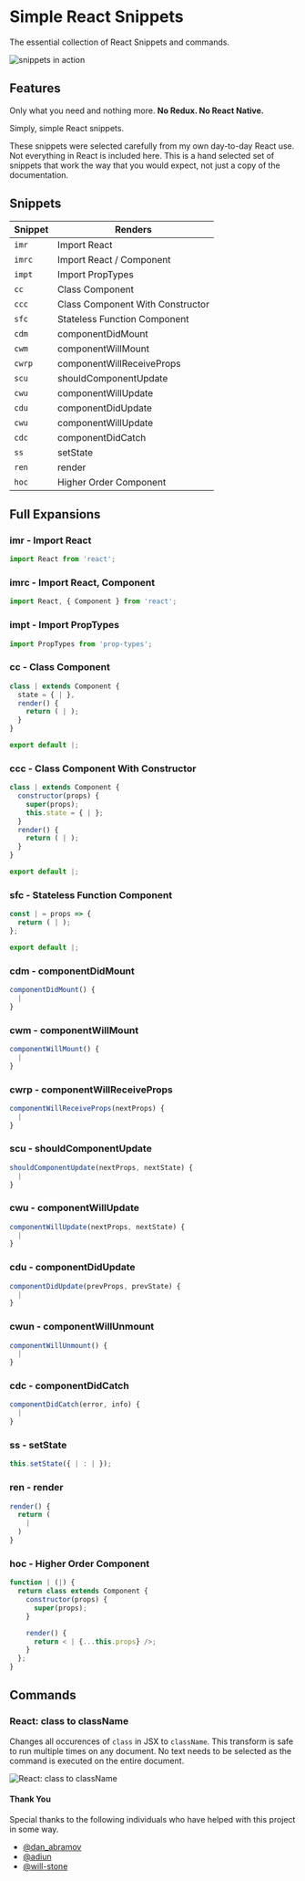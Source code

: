 # Simple React Snippets

The essential collection of React Snippets and commands.

![snippets in action](https://github.com/burkeholland/simple-react-snippets/raw/master/images/snippets-in-action.gif)

## Features

Only what you need and nothing more. **No Redux. No React Native.**

Simply, simple React snippets.

These snippets were selected carefully from my own day-to-day React use. Not
everything in React is included here. This is a hand selected set of snippets
that work the way that you would expect, not just a copy of the documentation.

## Snippets

| Snippet | Renders                          |
| ------- | -------------------------------- |
| `imr`   | Import React                     |
| `imrc`  | Import React / Component         |
| `impt`  | Import PropTypes                 |
| `cc`    | Class Component                  |
| `ccc`   | Class Component With Constructor |
| `sfc`   | Stateless Function Component     |
| `cdm`   | componentDidMount                |
| `cwm`   | componentWillMount               |
| `cwrp`  | componentWillReceiveProps        |
| `scu`   | shouldComponentUpdate            |
| `cwu`   | componentWillUpdate              |
| `cdu`   | componentDidUpdate               |
| `cwu`   | componentWillUpdate              |
| `cdc`   | componentDidCatch                |
| `ss`    | setState                         |
| `ren`   | render                           |
| `hoc`   | Higher Order Component           |

## Full Expansions

### imr - Import React

```javascript
import React from 'react';
```

### imrc - Import React, Component

```javascript
import React, { Component } from 'react';
```

### impt - Import PropTypes

```javascript
import PropTypes from 'prop-types';
```

### cc - Class Component

```javascript
class | extends Component {
  state = { | },
  render() {
    return ( | );
  }
}

export default |;
```

### ccc - Class Component With Constructor

```javascript
class | extends Component {
  constructor(props) {
    super(props);
    this.state = { | };
  }
  render() {
    return ( | );
  }
}

export default |;
```

### sfc - Stateless Function Component

```javascript
const | = props => {
  return ( | );
};

export default |;
```

### cdm - componentDidMount

```javascript
componentDidMount() {
  |
}
```

### cwm - componentWillMount

```javascript
componentWillMount() {
  |
}
```

### cwrp - componentWillReceiveProps

```javascript
componentWillReceiveProps(nextProps) {
  |
}
```

### scu - shouldComponentUpdate

```javascript
shouldComponentUpdate(nextProps, nextState) {
  |
}
```

### cwu - componentWillUpdate

```javascript
componentWillUpdate(nextProps, nextState) {
  |
}
```

### cdu - componentDidUpdate

```javascript
componentDidUpdate(prevProps, prevState) {
  |
}
```

### cwun - componentWillUnmount

```javascript
componentWillUnmount() {
  |
}
```

### cdc - componentDidCatch

```javascript
componentDidCatch(error, info) {
  |
}
```

### ss - setState

```javascript
this.setState({ | : | });
```

### ren - render

```javascript
render() {
  return (
    |
  )
}
```

### hoc - Higher Order Component

```javascript
function | (|) {
  return class extends Component {
    constructor(props) {
      super(props);
    }

    render() {
      return < | {...this.props} />;
    }
  };
}
```

## Commands

### React: class to className

Changes all occurences of `class` in JSX to `className`. This transform is safe
to run multiple times on any document. No text needs to be selected as the
command is executed on the entire document.

![React: class to className](https://i.imgur.com/i1ZwvOu.gif)

#### Thank You

Special thanks to the following individuals who have helped with this project in
some way.

* [@dan_abramov](https://twitter.com/dan_abramov)
* [@adiun](https://twitter.com/adiun)
* [@will-stone](https://github.com/will-stone)
